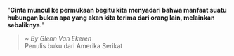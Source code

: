"**Cinta muncul ke permukaan begitu kita menyadari bahwa manfaat suatu hubungan bukan apa yang akan kita terima dari orang lain, melainkan sebaliknya.**"

> ~ _By Glenn Van Ekeren_  
Penulis buku dari Amerika Serikat

